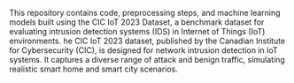 This repository contains code, preprocessing steps, and machine learning models built using the CIC IoT 2023 Dataset, a benchmark dataset for evaluating intrusion detection systems (IDS) in Internet of Things (IoT) environments.
he CIC IoT 2023 dataset, published by the Canadian Institute for Cybersecurity (CIC), is designed for network intrusion detection in IoT systems. It captures a diverse range of attack and benign traffic, simulating realistic smart home and smart city scenarios.
